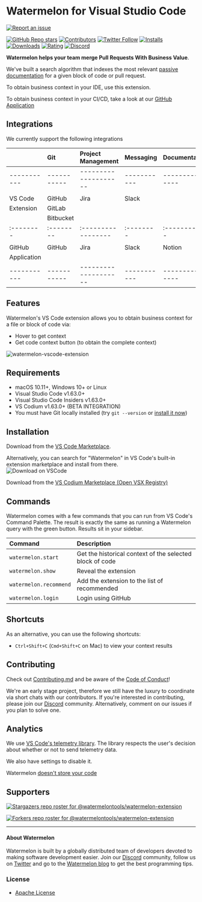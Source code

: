 # Watermelon for Visual Studio Code

[![Report an issue](https://img.shields.io/badge/-Report%20an%20issue-critical)](https://github.com/watermelontools/watermelon-extension/issues)

[![GitHub Repo stars](https://img.shields.io/github/stars/watermelontools/watermelon-extension?style=flat-square)](https://github.com/watermelontools/watermelon-extension/stargazers)
[![Contributors](https://img.shields.io/github/contributors/watermelontools/watermelon-extension?style=flat-square)](https://github.com/watermelontools/watermelon-extension/graphs/contributors)
[![Twitter Follow](https://img.shields.io/twitter/follow/WatermelonTools?style=flat-square)](https://twitter.com/intent/follow?screen_name=WatermelonTools)
[![Installs](https://img.shields.io/visual-studio-marketplace/i/WatermelonTools.watermelon-tools?style=flat-square)](https://marketplace.visualstudio.com/items?itemName=WatermelonTools.watermelon-tools&ssr=false)
[![Downloads](https://img.shields.io/visual-studio-marketplace/d/WatermelonTools.watermelon-tools?style=flat-square)](https://marketplace.visualstudio.com/items?itemName=WatermelonTools.watermelon-tools&ssr=false)
[![Rating](https://img.shields.io/visual-studio-marketplace/r/WatermelonTools.watermelon-tools?style=flat-square)](https://marketplace.visualstudio.com/items?itemName=WatermelonTools.watermelon-tools&ssr=false#review-details)
[![Discord](https://img.shields.io/discord/933846506438541492?style=flat-square)](https://discord.com/invite/H4AE6b9442)

**Watermelon helps your team merge Pull Requests With Business Value**. 

We've built a search algorithm that indexes the most relevant [passive documentation](https://www.watermelontools.com/post/what-is-passive-code-documentation-why-is-it-hard-to-scale-what-to-do-about-it) for a given block of code or pull request. 

To obtain business context in your IDE, use this extension.

To obtain business context in your CI/CD, take a look at our [GitHub Application](https://github.com/apps/watermelon-context)


## Integrations

We currently support the following integrations

|           | Git       | Project Management | Messaging | Documentation |
| :-------- | :-------- | :----------------- | :-------- |  :----------- |
|-----------|-----------|--------------------|-----------|---------------|
|           |           |                    |           |               |
| VS Code   | GitHub    | Jira               | Slack     |               |
| Extension | GitLab    |                    |           |               |
|           | Bitbucket |                    |           |               |
| :-------- | :-------- | :----------------- | :-------- | :------------ |
|           |           |                    |           |               |
| GitHub    | GitHub    | Jira               | Slack     | Notion        |
| Application           |                    |           |               |               |
|-----------|-----------|--------------------|-----------|---------------|


## Features

Watermelon's VS Code extension allows you to obtain business context for a file or block of code via:

- Hover to get context
- Get code context button (to obtain the complete context)

![watermelon-vscode-extension](https://i.ibb.co/3pGjBJq/IDE-1.png)

## Requirements

- macOS 10.11+, Windows 10+ or Linux
- Visual Studio Code v1.63.0+
- Visual Studio Code Insiders v1.63.0+
- VS Codium v1.63.0+ (BETA INTEGRATION)
- You must have Git locally installed (try `git --version` or [install it now](https://git-scm.com/book/en/v2/Getting-Started-Installing-Git))

## Installation

Download from the [VS Code Marketplace](https://marketplace.visualstudio.com/items?itemName=WatermelonTools.watermelon-tools).

Alternatively, you can search for "Watermelon" in VS Code's built-in extension marketplace and install from there.  
![Download on VSCode](https://user-images.githubusercontent.com/11527621/162223094-ee24a53e-7a32-49eb-ac74-d1ab4f886d11.png)

Download from the [VS Codium Marketplace (Open VSX Registry)](https://open-vsx.org/extension/WatermelonTools/watermelon-tools)

## Commands

Watermelon comes with a few commands that you can run from VS Code's Command Palette. The result is exactly the same as running a Watermelon query with the green button. Results sit in your sidebar.

| Command                | Description                                              |
| :--------------------- | :------------------------------------------------------- |
| `watermelon.start`     | Get the historical context of the selected block of code |
| `watermelon.show`      | Reveal the extension                                     |
| `watermelon.recommend` | Add the extension to the list of recommended             |
| `watermelon.login`     | Login using GitHub                                       |

## Shortcuts

As an alternative, you can use the following shortcuts:

- `Ctrl+Shift+C` (`Cmd+Shift+C` on Mac) to view your context results

## Contributing

Check out [Contributing.md](CONTRIBUTING.md) and be aware of the [Code of Conduct](CODE_OF_CONDUCT.md)!

We're an early stage project, therefore we still have the luxury to coordinate via short chats with our contributors. If you're interested in contributing, please join our [Discord](https://discord.com/invite/H4AE6b9442) community.
Alternatively, comment on our issues if you plan to solve one.

## Analytics

We use [VS Code's telemetry library](https://github.com/microsoft/vscode-extension-telemetry). The library respects the user's decision about whether or not to send telemetry data.

We also have settings to disable it.

Watermelon [doesn't store your code](https://www.watermelontools.com/post/building-a-code-archeology-toolbox-without-storing-your-code)

## Supporters

[![Stargazers repo roster for @watermelontools/watermelon-extension](https://reporoster.com/stars/watermelontools/watermelon-extension)](https://github.com/watermelontools/watermelon-extension/stargazers)

[![Forkers repo roster for @watermelontools/watermelon-extension](https://reporoster.com/forks/watermelontools/watermelon-extension)](https://github.com/watermelontools/watermelon-extension/network/members)

---

#### About Watermelon

Watermelon is built by a globally distributed team of developers devoted to making software development easier. Join our [Discord](https://discord.com/invite/H4AE6b9442) community, follow us on [Twitter](https://twitter.com/WatermelonTools) and go to the [Watermelon blog](https://watermelon.tools/blog/blog) to get the best programming tips.

### License

- [Apache License](license.md)

